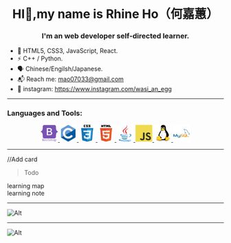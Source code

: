 <h1 align="center">HI🪬,my name is Rhine Ho（何嘉蕙）</h1>

<h3 align="center">I'm an web developer self-directed learner.</h3>


- 🦾 HTML5, CSS3, JavaScript, React.
- ⚡ C++ / Python.
- 🗣 Chinese/Engilsh/Japanese. 
- 📬 Reach me: mao07033@gmail.com
- 📸 instagram: https://www.instagram.com/wasi_an_egg

***
<h3 align="left">Languages and Tools:</h3>
<p align="center"><a href="https://getbootstrap.com" target="_blank" rel="noreferrer"> <img src="https://raw.githubusercontent.com/devicons/devicon/master/icons/bootstrap/bootstrap-plain-wordmark.svg" alt="bootstrap" width="40" height="40"/> </a> <a href="https://www.cprogramming.com/" target="_blank" rel="noreferrer"> <img src="https://raw.githubusercontent.com/devicons/devicon/master/icons/c/c-original.svg" alt="c" width="40" height="40"/> </a><a href="https://www.w3schools.com/css/" target="_blank" rel="noreferrer"> <img src="https://raw.githubusercontent.com/devicons/devicon/master/icons/css3/css3-original-wordmark.svg" alt="css3" width="40" height="40"/> </a> <a href="https://www.w3.org/html/" target="_blank" rel="noreferrer"> <img src="https://raw.githubusercontent.com/devicons/devicon/master/icons/html5/html5-original-wordmark.svg" alt="html5" width="40" height="40"/> </a> <a href="https://www.java.com" target="_blank" rel="noreferrer"> <img src="https://raw.githubusercontent.com/devicons/devicon/master/icons/java/java-original.svg" alt="java" width="40" height="40"/> </a> <a href="https://developer.mozilla.org/en-US/docs/Web/JavaScript" target="_blank" rel="noreferrer"> <img src="https://raw.githubusercontent.com/devicons/devicon/master/icons/javascript/javascript-original.svg" alt="javascript" width="40" height="40"/> </a><a href="https://www.linux.org/" target="_blank" rel="noreferrer"> <img src="https://raw.githubusercontent.com/devicons/devicon/master/icons/linux/linux-original.svg" alt="linux" width="40" height="40"/> </a> <a href="https://www.mysql.com/" target="_blank" rel="noreferrer"> <img src="https://raw.githubusercontent.com/devicons/devicon/master/icons/mysql/mysql-original-wordmark.svg" alt="mysql" width="40" height="40"/> </a> 

***

 //Add card
  >Todo
 
 
 learning map<br>
 learning note
 

 
 
***
![Alt](https://repobeats.axiom.co/api/embed/af29acee56582b73b0f1d6c6ccb075d162176146.svg "Repobeats analytics image")
***

![Alt](https://repobeats.axiom.co/api/embed/f97171a5344c0c1020ef7d79293910ad0f2c5852.svg "Repobeats analytics image")
